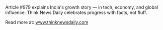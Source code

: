 Article #979 explains India's growth story — in tech, economy, and global influence. Think News Daily celebrates progress with facts, not fluff.

Read more at: www.thinknewsdaily.com